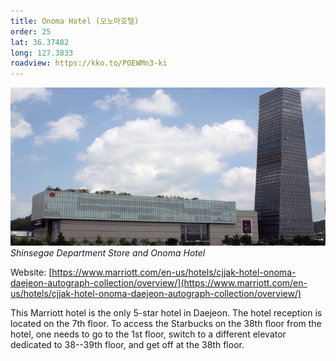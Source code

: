 ```yaml
---
title: Onoma Hotel (오노마호텔)
order: 25
lat: 36.37482
long: 127.3833
roadview: https://kko.to/POEWMn3-ki
---
```

![Shinsegae Department Store and Onoma Hotel](/assets/images/shinsegae.jpg)
*Shinsegae Department Store and Onoma Hotel*

Website: [https://www.marriott.com/en-us/hotels/cjjak-hotel-onoma-daejeon-autograph-collection/overview/](https://www.marriott.com/en-us/hotels/cjjak-hotel-onoma-daejeon-autograph-collection/overview/)

This Marriott hotel is the only 5-star hotel in Daejeon. The hotel reception is located on the 7th floor.
To access the Starbucks on the 38th floor from the hotel, one needs to go to the 1st floor, switch to a different elevator dedicated to 38--39th floor, and get off at the 38th floor. 